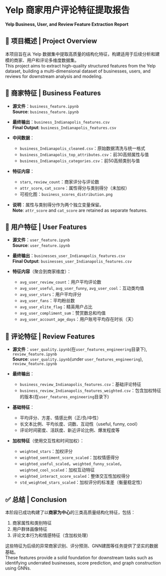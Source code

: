 

# Yelp 商家用户评论特征提取报告  
**Yelp Business, User, and Review Feature Extraction Report**

## 🧾 项目概述 | Project Overview

本项目旨在从 Yelp 数据集中提取高质量的结构化特征，构建适用于后续分析和建模的商家、用户和评论多维度数据集。  
This project aims to extract high-quality structured features from the Yelp dataset, building a multi-dimensional dataset of businesses, users, and reviews for downstream analysis and modeling.

## 🏪 商家特征 | Business Features

- **源文件**：`business_feature.ipynb`  
  **Source**: `business_feature.ipynb`

- **最终输出**：`business_Indianapolis_features.csv`  
  **Final Output**: `business_Indianapolis_features.csv`

- **中间数据**：
  - `business_Indianapolis_cleaned.csv`：原始数据清洗与统一格式  
  - `business_Indianapolis_top_attributes.csv`：前30高频属性与值  
  - `business_Indianapolis_categories.csv`：前50高频类别与值  

- **特征内容**：
  - `stars`, `review_count`：商家评分与评论数  
  - `attr_score`, `cat_score`：属性得分与类别得分（未加权）  
  - 可视化图：`business_scores_distribution.png`

- **说明**：属性与类别得分作为两个独立变量保留。  
  **Note**: `attr_score` and `cat_score` are retained as separate features.



## 👤 用户特征 | User Features

- **源文件**：`user_feature.ipynb`  
  **Source**: `user_feature.ipynb`

- **最终输出**：`businesses_user_Indianapolis_features.csv`  
  **Final Output**: `businesses_user_Indianapolis_features.csv`

- **特征内容**（聚合到商家维度）：
  - `avg_user_review_count`：用户平均评论数  
  - `avg_user_useful`, `avg_user_funny`, `avg_user_cool`：互动类均值  
  - `avg_user_stars`：用户平均评分  
  - `avg_user_fans`：平均粉丝数  
  - `avg_user_elite_flag`：精英用户占比  
  - `avg_user_compliment_sum`：赞赏数总和均值  
  - `avg_user_account_age_days`：用户账号平均存在时长（天）



## 💬 评论特征 | Review Features

- **源文件**：`user_quality.ipynb`(在`user_features_engineering`目录下), `review_feature.ipynb`  
  **Source**: `user_quality.ipynb`(under `user_features_engineering`), `review_feature.ipynb`

- **最终输出**：  
  - `business_review_Indianapolis_features.csv`：基础评论特征  
  - `business_review_Indianapolis_features_weighted.csv`：包含加权特征的版本(在`user_features_engineering`目录下)

- **基础特征**：
  - 平均评分、方差、情感比例（正/负/中性）  
  - 长文本比例、平均长度、词数、互动性（useful, funny, cool）  
  - 评论时间密度、活跃度、新近评论比例、爆发程度等  

- **加权特征**（使用交互性和时间加权）：
  - `weighted_stars`：加权评分  
  - `weighted_sentiment_score_scaled`：加权情感得分  
  - `weighted_useful_scaled`，`weighted_funny_scaled`，`weighted_cool_scaled`：加权互动特征  
  - `weighted_interact_score_scaled`：整体交互性加权得分  
  - `std_weighted_stars_scaled`：加权评分的标准差（衡量稳定性）



## ✅ 总结 | Conclusion

本阶段已成功构建了以**商家为中心**的三类高质量结构化特征，包括：

1. 商家属性和类别特征  
2. 用户群体画像特征  
3. 评论文本行为和情感特征（含加权处理）

这些特征为后续的异常商家识别、评分预测、GNN建图等任务提供了坚实的数据基础。  
These features provide a solid foundation for downstream tasks such as identifying underrated businesses, score prediction, and graph construction using GNNs.
